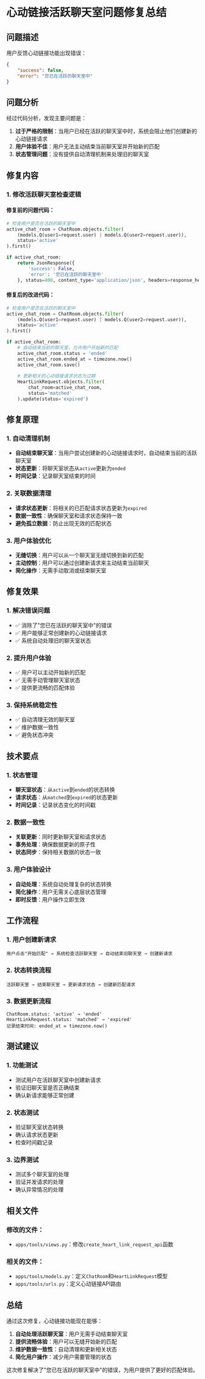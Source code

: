# 心动链接活跃聊天室问题修复总结

## 问题描述
用户反馈心动链接功能出现错误：
```json
{
    "success": false,
    "error": "您已在活跃的聊天室中"
}
```

## 问题分析
经过代码分析，发现主要问题是：

1. **过于严格的限制**：当用户已经在活跃的聊天室中时，系统会阻止他们创建新的心动链接请求
2. **用户体验不佳**：用户无法主动结束当前聊天室并开始新的匹配
3. **状态管理问题**：没有提供自动清理机制来处理旧的聊天室

## 修复内容

### 1. 修改活跃聊天室检查逻辑

#### 修复前的问题代码：
```python
# 检查用户是否在活跃的聊天室中
active_chat_room = ChatRoom.objects.filter(
    (models.Q(user1=request.user) | models.Q(user2=request.user)),
    status='active'
).first()

if active_chat_room:
    return JsonResponse({
        'success': False,
        'error': '您已在活跃的聊天室中'
    }, status=400, content_type='application/json', headers=response_headers)
```

#### 修复后的改进代码：
```python
# 检查用户是否在活跃的聊天室中
active_chat_room = ChatRoom.objects.filter(
    (models.Q(user1=request.user) | models.Q(user2=request.user)),
    status='active'
).first()

if active_chat_room:
    # 自动结束当前的聊天室，允许用户开始新的匹配
    active_chat_room.status = 'ended'
    active_chat_room.ended_at = timezone.now()
    active_chat_room.save()
    
    # 更新相关的心动链接请求状态为过期
    HeartLinkRequest.objects.filter(
        chat_room=active_chat_room,
        status='matched'
    ).update(status='expired')
```

## 修复原理

### 1. 自动清理机制
- **自动结束聊天室**：当用户尝试创建新的心动链接请求时，自动结束当前的活跃聊天室
- **状态更新**：将聊天室状态从`active`更新为`ended`
- **时间记录**：记录聊天室结束的时间

### 2. 关联数据清理
- **请求状态更新**：将相关的已匹配请求状态更新为`expired`
- **数据一致性**：确保聊天室和请求状态保持一致
- **避免孤立数据**：防止出现无效的匹配状态

### 3. 用户体验优化
- **无缝切换**：用户可以从一个聊天室无缝切换到新的匹配
- **主动控制**：用户可以通过创建新请求来主动结束当前聊天
- **简化操作**：无需手动取消或结束聊天室

## 修复效果

### 1. 解决错误问题
- ✅ 消除了"您已在活跃的聊天室中"的错误
- ✅ 用户能够正常创建新的心动链接请求
- ✅ 系统自动处理旧的聊天室状态

### 2. 提升用户体验
- ✅ 用户可以主动开始新的匹配
- ✅ 无需手动管理聊天室状态
- ✅ 提供更流畅的匹配体验

### 3. 保持系统稳定性
- ✅ 自动清理无效的聊天室
- ✅ 维护数据一致性
- ✅ 避免状态冲突

## 技术要点

### 1. 状态管理
- **聊天室状态**：从`active`到`ended`的状态转换
- **请求状态**：从`matched`到`expired`的状态更新
- **时间记录**：记录状态变化的时间戳

### 2. 数据一致性
- **关联更新**：同时更新聊天室和请求状态
- **事务处理**：确保数据更新的原子性
- **状态同步**：保持相关数据的状态一致

### 3. 用户体验设计
- **自动处理**：系统自动处理复杂的状态转换
- **简化操作**：用户无需关心底层状态管理
- **即时反馈**：用户操作立即生效

## 工作流程

### 1. 用户创建新请求
```
用户点击"开始匹配" → 系统检查活跃聊天室 → 自动结束旧聊天室 → 创建新请求
```

### 2. 状态转换流程
```
活跃聊天室 → 结束聊天室 → 更新请求状态 → 创建新匹配请求
```

### 3. 数据更新流程
```
ChatRoom.status: 'active' → 'ended'
HeartLinkRequest.status: 'matched' → 'expired'
记录结束时间: ended_at = timezone.now()
```

## 测试建议

### 1. 功能测试
- 测试用户在活跃聊天室中创建新请求
- 验证旧聊天室是否正确结束
- 确认新请求能够正常创建

### 2. 状态测试
- 验证聊天室状态转换
- 确认请求状态更新
- 检查时间戳记录

### 3. 边界测试
- 测试多个聊天室的处理
- 验证并发请求的处理
- 确认异常情况的处理

## 相关文件

### 修改的文件：
- `apps/tools/views.py`：修改`create_heart_link_request_api`函数

### 相关的文件：
- `apps/tools/models.py`：定义`ChatRoom`和`HeartLinkRequest`模型
- `apps/tools/urls.py`：定义心动链接API路由

## 总结

通过这次修复，心动链接功能现在能够：

1. **自动处理活跃聊天室**：用户无需手动结束聊天室
2. **提供流畅体验**：用户可以无缝开始新的匹配
3. **维护数据一致性**：自动清理和更新相关状态
4. **简化用户操作**：减少用户需要管理的状态

这次修复解决了"您已在活跃的聊天室中"的错误，为用户提供了更好的匹配体验。 